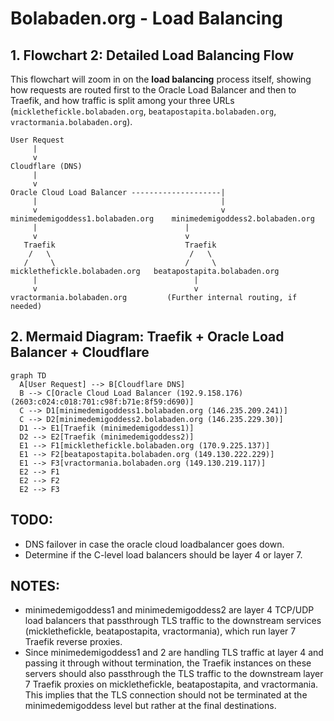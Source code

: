 # Bolabaden.org - Load Balancing

## 1. **Flowchart 2: Detailed Load Balancing Flow**

This flowchart will zoom in on the **load balancing** process itself, showing how requests are routed first to the Oracle Load Balancer and then to Traefik, and how traffic is split among your three URLs (`micklethefickle.bolabaden.org`, `beatapostapita.bolabaden.org`, `vractormania.bolabaden.org`).

```
User Request
     |
     v
Cloudflare (DNS)
     |
     v
Oracle Cloud Load Balancer --------------------|
     |                                         |
     v                                         v
minimedemigoddess1.bolabaden.org    minimedemigoddess2.bolabaden.org
     |                                 |
     v                                 v
   Traefik                             Traefik
    /   \                               /   \
   /     \                             /     \
micklethefickle.bolabaden.org   beatapostapita.bolabaden.org
     |                                   |
     v                                   v
vractormania.bolabaden.org         (Further internal routing, if needed)
```


## 2. **Mermaid Diagram: Traefik + Oracle Load Balancer + Cloudflare**

```mermaid
graph TD
  A[User Request] --> B[Cloudflare DNS]
  B --> C[Oracle Cloud Load Balancer (192.9.158.176) (2603:c024:c018:701:c98f:b71e:8f59:d690)]
  C --> D1[minimedemigoddess1.bolabaden.org (146.235.209.241)]
  C --> D2[minimedemigoddess2.bolabaden.org (146.235.229.30)]
  D1 --> E1[Traefik (minimedemigoddess1)]
  D2 --> E2[Traefik (minimedemigoddess2)]
  E1 --> F1[micklethefickle.bolabaden.org (170.9.225.137)]
  E1 --> F2[beatapostapita.bolabaden.org (149.130.222.229)]
  E1 --> F3[vractormania.bolabaden.org (149.130.219.117)]
  E2 --> F1
  E2 --> F2
  E2 --> F3
```


## TODO:

- DNS failover in case the oracle cloud loadbalancer goes down.
- Determine if the C-level load balancers should be layer 4 or layer 7.


## NOTES:

- minimedemigoddess1 and minimedemigoddess2 are layer 4 TCP/UDP load balancers that passthrough TLS traffic to the downstream services (micklethefickle, beatapostapita, vractormania), which run layer 7 Traefik reverse proxies.
- Since minimedemigoddess1 and 2 are handling TLS traffic at layer 4 and passing it through without termination, the Traefik instances on these servers should also passthrough the TLS traffic to the downstream layer 7 Traefik proxies on micklethefickle, beatapostapita, and vractormania. This implies that the TLS connection should not be terminated at the minimedemigoddess level but rather at the final destinations.